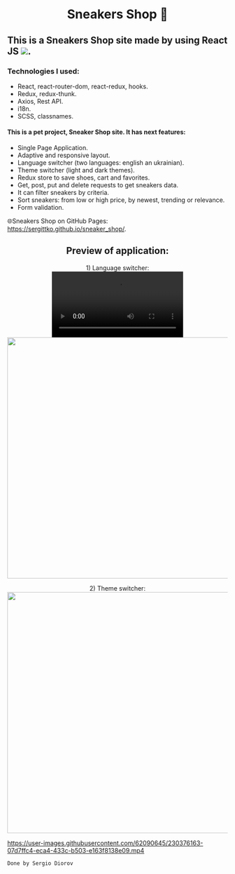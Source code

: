 <h1 align="center">Sneakers Shop 👟</h1>

## This is a Sneakers Shop site made by using React JS <img src="https://img.shields.io/badge/-464f5c?style=flat&logo=React">.

### Technologies I used:
*	React, react-router-dom, react-redux, hooks.
*	Redux, redux-thunk.
*	Axios, Rest API.
*	i18n.
*	SCSS, classnames.

#### This is a pet project, Sneaker Shop site. It has next features: 
* Single Page Application.
* Adaptive and responsive layout.
* Language switcher (two languages: english an ukrainian).
* Theme switcher (light and dark themes).
* Redux store to save shoes, cart and favorites.
* Get, post, put and delete requests to get sneakers data.
* It can filter sneakers by criteria.
* Sort sneakers: from low or high price, by newest, trending or relevance.
* Form validation.

🌐Sneakers Shop on GitHub Pages: https://sergittko.github.io/sneaker_shop/. <br/>
<h2 align="center">
 Preview of application:
</h2>
 
<p align="center">
1) Language switcher: <br/>
 <video controls autoplay>
  <source src="https://user-images.githubusercontent.com/62090645/230376163-07d7ffc4-eca4-433c-b503-e163f8138e09.mp4" type="video/mp4">
</video>
<img src="https://user-images.githubusercontent.com/62090645/230376163-07d7ffc4-eca4-433c-b503-e163f8138e09.mp4" width="550"> <br/>
</p>

<p align="center">
2) Theme switcher: <br/>
<img src="https://user-images.githubusercontent.com/62090645/198883133-d42ad537-54d4-455a-b522-538bf25c7790.gif" width="550"> <br/>
</p>


https://user-images.githubusercontent.com/62090645/230376163-07d7ffc4-eca4-433c-b503-e163f8138e09.mp4


`Done by Sergio Diorov`
